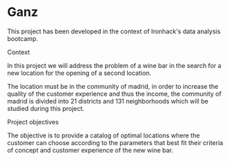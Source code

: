 
# Ganz
This project has been developed in the context of Ironhack's data analysis bootcamp.

Context

In this project we will address the problem of a wine bar in the search for a new location for the opening of a second location.

The location must be in the community of madrid, in order to increase the quality of the customer experience and thus the income, the community of madrid is divided into 21 districts and 131 neighborhoods which will be studied during this project.


Project objectives

The objective is to provide a catalog of optimal locations where the customer can choose according to the parameters that best fit their criteria of concept and customer experience of the new wine bar.
